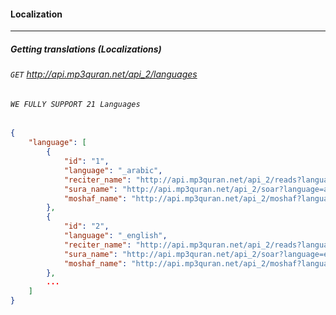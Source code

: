 #### Localization
-------------------------

##### Getting translations (Localizations)

###### `GET` http://api.mp3quran.net/api_2/languages

###### `WE FULLY SUPPORT 21 Languages`

```json
{
	"language": [
		{
			"id": "1",
			"language": "_arabic",
			"reciter_name": "http://api.mp3quran.net/api_2/reads?language=ar",
			"sura_name": "http://api.mp3quran.net/api_2/soar?language=ar",
			"moshaf_name": "http://api.mp3quran.net/api_2/moshaf?language=ar"
		},
		{
			"id": "2",
			"language": "_english",
			"reciter_name": "http://api.mp3quran.net/api_2/reads?language=en",
			"sura_name": "http://api.mp3quran.net/api_2/soar?language=en",
			"moshaf_name": "http://api.mp3quran.net/api_2/moshaf?language=en"
		},
        ...
	]
}
```

